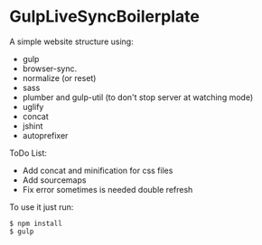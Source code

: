 # GulpLiveSyncBoilerplate

A simple website structure using:
- gulp
- browser-sync.
- normalize (or reset)
- sass
- plumber and gulp-util (to don't stop server at watching mode)
- uglify
- concat
- jshint
- autoprefixer

ToDo List:
- Add concat and minification for css files
- Add sourcemaps
- Fix error sometimes is needed double refresh

To use it just run:
```
$ npm install
$ gulp
```
